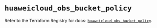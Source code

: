 # `huaweicloud_obs_bucket_policy`

Refer to the Terraform Registry for docs: [`huaweicloud_obs_bucket_policy`](https://registry.terraform.io/providers/huaweicloud/huaweicloud/1.71.1/docs/resources/obs_bucket_policy).
